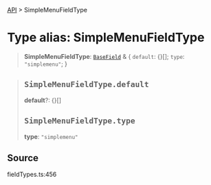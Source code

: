 [API](../index.md) > SimpleMenuFieldType

# Type alias: SimpleMenuFieldType

> **SimpleMenuFieldType**: [`BaseField`](type-alias.BaseField.md) & \{
  `default`: \{}[];
  `type`: `"simplemenu"`;
 }

> ## `SimpleMenuFieldType.default`
>
> **default**?: \{}[]
>
> ## `SimpleMenuFieldType.type`
>
> **type**: `"simplemenu"`
>
>

## Source

fieldTypes.ts:456
